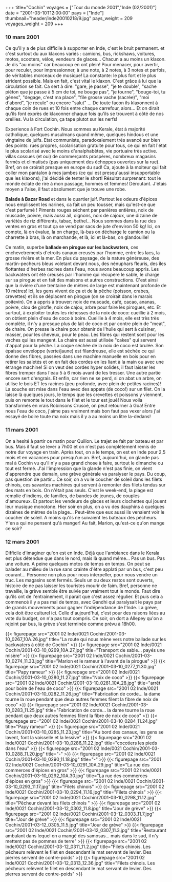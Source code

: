 +++
title="Cochin"
voyages = ["Tour du monde 2001","Inde (02/2001)"]
date = "2001-03-10T12:00:00"
pays = ["Inde"]
thumbnail="header/inde20010218/9.jpg"
pays_weight = 209
voyages_weight = 209
+++
### 10 mars 2001

Ce qu'il y a de plus difficile à supporter en Inde, c'est le bruit permanent. 
et c'est surtout du aux klaxons variés : camions, bus, rickshaws, voitures, 
motos, scooters, vélos, vendeurs de glaces... Chacun a au moins un klaxon. Je 
dis "au moins" car beaucoup en ont plein! Pour menacer, pour avertir, pour reculer, 
pour impressionner, à une note, à 2 notes, à 3 notes et parfois, de véritables 
morceaux de musique! La constante: le plus fort et le plus strident possible. 
Mais en fait, c'est vital le klaxon. C'est grâce à lui que la circulation se 
fait. Ca sert à dire: "gare, je passe", "je te double", "sache piéton que je 
passe à 5 cm de toi, ne bouge pas", "je tourne", "bouge-toi, tu gênes", "degage, 
c'est ma place", "file grosse vache (sacrée)", "moi d'abord", "je recule" ou 
encore "salut" ... De toute facon ils klaxonnent à chaque coin de rues et 10 
fois entre chaque carrefour, alors... Et on dirait qu'ils font exprès de klaxonner 
chaque fois qu'ils se trouvent à côté de nos oreilles. Vu la circulation, ça 
tape plutot sur les nerfs!

Experience à Fort Cochin. Nous sommes au Kerale, état à majorité catholique, 
quelques musulmans quand même, quelques hindous et une vingtaine de juifs. Etat 
communiste, paradoxalement très avancé sur bien des points: rues propres, scolarisation 
gratuite pour tous, ce qui en fait l'état le plus scolarisé avec le moins d'analphabètes, 
vie portuaire très active. villas cossues (et oui) de commerçants prospères, 
nombreux magasins fermés et climatisés (pas uniquement des échoppes ouvertes 
sur la rue). Bref, on se croirait presque en europe du sud! Ca, ajoute à la 
moiteur qui fait coller mon pantalon à mes jambes (ce qui est presqu'aussi insupportable 
que les klaxons), j'ai décidé de tenter le short! Résultat surprenant: tout 
le monde éclate de rire à mon passage, hommes et femmes! Déroutant. J'étais 
moyen a l'aise, il faut absolument que je trouve une robe.

<b>Balade à Bazar Road</b> et dans le quartier juif. Partout les odeurs d'épices 
nous emplissent les narines, ca fait un peu tousser, mais qu'est-ce que c'est 
parfumé ! Piments rouges sèchent par panières entières, noix de muscade, poivre, 
mais aussi ail, oignons, noix de cajoux, une dizaine de variétés de riz différents, 
tabac, bethel... Nous sommes dans la rue des ventes en gros et tout ça se vend 
par sacs de jute d'environ 50 kg! Ici, on compte, là on évalue, la on charge, 
là-bas on décharge le camion ou la charrette à bras, là on marchande, et là, 
ici et là-bas, on glandouille!

Ce matin, superbe <b>ballade en pirogue sur les backwaters</b>, ces enchevetrements 
d'etroits canaux creusés par l'homme, entre les lacs, la grosse rivière et la 
mer. En plus du paysage, de la nature généreuse, des martin-pecheurs bleus voletant 
devant nous, des nénuphars fleuris, des îles flottantes d'herbes racines dans 
l'eau, nous avons beaucoup appris. Les backwaters ont été creusés par l'homme 
qui récupère le sable, le charge sur sa pirogue et en fait des maisons et autres 
constructions. C'est ainsi que la rivière d'une trentaine de mètres de large 
est maintenant profonde de 10 mètres! Ici, les gens vivent de ça et de la pêche 
(poisson, crabes, crevettes) et ils se déplacent en pirogue (on se croirait 
dans le marais poitevin). On a appris à trouver: noix de muscade, café, cacao, 
ananas, poivre, clou de girofle, noix de cajou, arbre pour faire les pirogues, 
etc. Et surtout, à exploiter toutes les richesses de la noix de coco: cueillie 
à 2 mois, on obtient plein d'eau de coco à boire. Cueillie à 4 mois, elle est 
très très complète, il n'y a presque plus de lait de coco et par contre plein 
de "meat", de chaire. On presse la chaire pour obtenir de l'huile qui sert à 
cuisiner, masser, pour les cheveux, pour le peau. Les fibres qui restent sont 
pour les vaches qui les mangent. La chaire est aussi utilisée "cakes" qui servent 
d'appat pour la pêche. La coque séchée de la noix de coco est brulée. Son épaisse 
enveloppe (verte/jaune) est filandreuse, elle est séchée ce qui donne des fibres, 
passées dans une machine manuelle en bois pour en retirer les saletés et on 
en fait des cordes en les liant à la main ou avec une étrange machine! Si on 
veut des cordes hyper solides, il faut laisser les fibres tremper dans l'eau 
5 à 6 mois avant de les tresser. Une autre partie encore sert d'engrais. Et 
enfin, car rien ne se perd, si on abat un arbre, on utilise le bois ET les racines 
(peu profonde, avec plein de petites racines)! La souche est mise dans l'eau 
avec des appats (de coco!) sur un filet. On la laisse là quelques jours, le 
temps que les crevettes et poissons y viennent, puis on remonte le tout dans 
le filet et le tour est joué! Nous voila transformés en vrais Robinsons Crusoé, 
on peut retourner à Goa! Entre nous l'eau de coco, j'aime pas vraiment mais 
bon faut pas vexer alors j'ai essayé de boire toute ma noix mais il y a au moins 
un litre la-dedans!

### 11 mars 2001

On a hesité à partir ce matin pour Quillon. Le trajet se fait par bateau et 
par bus. Mais il faut se lever a 7h00 et on n'est pas complètement remis de 
notre dur voyage en train. Après tout, on a le temps, on est en Inde pour 2,5 
mois et en vacances pour presqu'un an. Bref, aujourd'hui, on glande pas mal 
à Cochin vu qu'il n'y a pas grand chose à faire, surtout le dimanche ou tout 
est fermé. J'ai l'impression que la glande n'est pas finie, on vient d'apprendre 
que demain, une grève générale va paralyser le pays. Du coup, pas question de 
partir... Ce soir, on a vu le coucher de soleil dans les filets chinois, ces 
savantes machines qui servent à remonter des filets tendus sur des mats en bois. 
On n'était pas seuls. C'est le week-end, la plage est remplie d'indiens, de 
familles, de bandes de jeunes, de couples d'amoureux. Et partout les vendeurs 
de glaces et leurs clochettes qui jouent leur musique monotone. Hier soir en 
plus, on a vu des dauphins à quelques dizaines de mètres de la plage... Peut-être 
que eux aussi ils venaient voir le coucher de soleil. A moins qu'ils ne suivaient 
les bateaux des pêcheurs. Y'en a qui ne pensent qu'à manger! Au fait, Marion, 
qu'est-ce qu'on mange ce soir? 

### 12 mars 2001

Difficile d'imaginer qu'on est en Inde. Déjà que l'ambiance dans le Kerala 
est plus détendue que dans le nord, mais là quand même... Pas un bus. Pas une 
voiture. A peine quelques motos de temps en temps. On peut se balader au milieu 
de la rue sans crainte d'être applati par un bus, c'est peu courant... Personne 
non plus pour nous interpeller, pour nous vendre un truc. Les magasins sont 
fermés. Seuls un ou deux restos sont ouverts, histoire de ne pas laisser les 
touristes mourir de faim. Bref, personne ne travaille, la grève semble être 
suivie par vraiment tout le monde. Faut dire qu'ils ont de l'entraînement, il 
parait que c'est assez régulier. Et puis cela a commencé il y a pas mal de temps, 
avec Gandhi qui paralysait le pays par de grands mouvements pour gagner l'indépendance 
de l'Inde. La grève, cela doit être culturel ici. Celle d'aujourd'hui, c'est 
pour des raisons liées au vote du budget, on n'a pas tout compris. Ce soir, 
on dort a Allepey qu'on a rejoint par bus, la grève s'est terminée comme prévu 
à 18h00. 


<div id="TOTO">{{< figurepage src="2001 02 Inde/0021 Cochin/2001-03-10_0267_10A.26.jpg" title="La route qui nous mène vers notre ballade sur les backwaters à côté de Cochin"  >}}
{{< figurepage src="2001 02 Inde/0021 Cochin/2001-03-10_0269_10A.27.jpg" title="Transport de sable... payés une misère"  >}}
{{< figurepage src="2001 02 Inde/0021 Cochin/2001-03-10_0274_11.33.jpg" title="Marion et le rameur à l'avant de la pirogue"  >}}
{{< figurepage src="2001 02 Inde/0021 Cochin/2001-03-10_0277_11.30.jpg" title="Papy rameur"  >}}
{{< figurepage src="2001 02 Inde/0021 Cochin/2001-03-10_0280_11.27.jpg" title="Noix de coco"  >}}
{{< figurepage src="2001 02 Inde/0021 Cochin/2001-03-10_0281_10A.28.jpg" title="arrêt pour boire de l'eau de coco"  >}}
{{< figurepage src="2001 02 Inde/0021 Cochin/2001-03-10_0282_11.26.jpg" title="Fabrication de corde... la dame tourne la roue pendant que deux autres femmes filent la fibre de noix de coco"  >}}
{{< figurepage src="2001 02 Inde/0021 Cochin/2001-03-10_0283_11.25.jpg" title="Fabrication de corde... la dame tourne la roue pendant que deux autres femmes filent la fibre de noix de coco"  >}}
{{< figurepage src="2001 02 Inde/0021 Cochin/2001-03-10_0284_11.24.jpg" title="Papy rameur"  >}}
{{< figurepage src="2001 02 Inde/0021 Cochin/2001-03-10_0285_11.23.jpg" title="Au bord des canaux, les gens se lavent, font la vaisselle et la lessive"  >}}
{{< figurepage src="2001 02 Inde/0021 Cochin/2001-03-10_0286_11.22.jpg" title="cocotiers les pieds dans l'eau"  >}}
{{< figurepage src="2001 02 Inde/0021 Cochin/2001-03-10_0288_11.20.jpg" title="-"  >}}
{{< figurepage src="2001 02 Inde/0021 Cochin/2001-03-10_0290_11.18.jpg" title="-"  >}}
{{< figurepage src="2001 02 Inde/0021 Cochin/2001-03-10_0291_10A.29.jpg" title="La rue des commerces d'épices en gros"  >}}
{{< figurepage src="2001 02 Inde/0021 Cochin/2001-03-10_0292_10A.30.jpg" title="La rue des commerces d'épices en gros"  >}}
{{< figurepage src="2001 02 Inde/0021 Cochin/2001-03-10_0293_11.17.jpg" title="Filets chinois"  >}}
{{< figurepage src="2001 02 Inde/0021 Cochin/2001-03-10_0294_11.16.jpg" title="Filets chinois"  >}}
{{< figurepage src="2001 02 Inde/0021 Cochin/2001-03-10_0298_11.12.jpg" title="Pêcheur devant les filets chinois "  >}}
{{< figurepage src="2001 02 Inde/0021 Cochin/2001-03-12_0302_11.8.jpg" title="Jour de grève"  >}}
{{< figurepage src="2001 02 Inde/0021 Cochin/2001-03-12_0303_11.7.jpg" title="Jour de grève"  >}}
{{< figurepage src="2001 02 Inde/0021 Cochin/2001-03-12_0305_11.5.jpg" title="Jour de grève"  >}}
{{< figurepage src="2001 02 Inde/0021 Cochin/2001-03-12_0307_11.3.jpg" title="Restaurant ambulant dans lequel on a mangé des samosas... mais dans le sud, il n'y mettent pas de pommes de terre"  >}}
{{< figurepage src="2001 02 Inde/0021 Cochin/2001-03-12_0311_11.2.jpg" title="Filets chinois. Les pêcheurs relèvent le filet en descendant le mat servant de levier. Des pierres servent de contre-poids"  >}}
{{< figurepage src="2001 02 Inde/0021 Cochin/2001-03-12_0313_12.36.jpg" title="Filets chinois. Les pêcheurs relèvent le filet en descendant le mat servant de levier. Des pierres servent de contre-poids"  >}}
</DIV>

